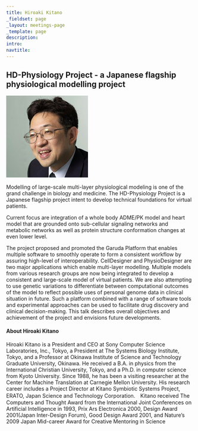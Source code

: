 ```yaml
---
title: Hiroaki Kitano
_fieldset: page
_layout: meetings-page
_template: page
description:
intro:
navtitle:
---
```

## HD-Physiology Project - a Japanese flagship physiological modelling project

<img src="/assets/img/people/220x220/kitano-hiroaki.jpg" alt="" class="portrait-left" />

Modelling of large-scale multi-layer physiological modeling is one of the grand challenge in biology and medicine. The HD-Physiology Project is a Japanese flagship project intent to develop technical foundations for virtual patients. 

Current focus are integration of a whole body ADME/PK model and heart model that are grounded onto sub-cellular signaling networks and metabolic networks as well as protein structure conformation changes at even lower level. 

The project proposed and promoted the Garuda Platform that enables multiple software to smoothly operate to form a consistent workflow by assuring high-level of interoperability. CellDesigner and PhysioDesigner are two major applications which enable multi-layer modelling. Multiple models from various research groups are now being integrated to develop a consistent and large-scale model of virtual patients. We are also attempting to use genetic variations to differentiate between computational outcomes of the model to reflect possible uses of personal genome data in clinical situation in future. Such a platform combined with a range of software tools and experimental approaches can be used to facilitate drug discovery and clinical decision-making. This talk describes overall objectives and achievement of the project and envisions future developments.

#### About Hiroaki Kitano

Hiroaki Kitano is a President and CEO at Sony Computer Science Laboratories, Inc., Tokyo, a President at The Systems Biology Institute, Tokyo, and a Professor at Okinawa Institute of Science and Technology Graduate University, Okinawa. He received a B.A. in physics from the International Christian University, Tokyo, and a Ph.D. in computer science from Kyoto University. Since 1988, he has been a visiting researcher at the Center for Machine Translation at Carnegie Mellon University. His research career includes a Project Director at Kitano Symbiotic Systems Project, ERATO, Japan Science and Technology Corporation.　Kitano received The Computers and Thought Award from the International Joint Conferences on Artificial Intelligence in 1993, Prix Ars Electronica 2000, Design Award 2001(Japan Inter-Design Forum), Good Design Award 2001, and Nature’s 2009 Japan Mid-career Award for Creative Mentoring in Science